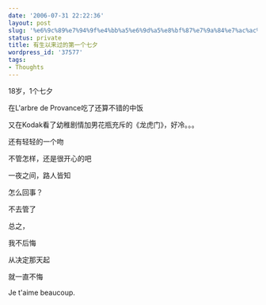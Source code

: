 ```yaml
---
date: '2006-07-31 22:22:36'
layout: post
slug: '%e6%9c%89%e7%94%9f%e4%bb%a5%e6%9d%a5%e8%bf%87%e7%9a%84%e7%ac%ac%e4%b8%80%e4%b8%aa%e4%b8%83%e5%a4%95'
status: private
title: 有生以来过的第一个七夕
wordpress_id: '37577'
tags:
- Thoughts
---
```


18岁，1个七夕

在L'arbre de Provance吃了还算不错的中饭

又在Kodak看了幼稚剧情加男花瓶充斥的《龙虎门》，好冷。。。

还有轻轻的一个吻

不管怎样，还是很开心的吧

一夜之间，路人皆知

怎么回事？

不去管了

总之，

我不后悔

从决定那天起

就一直不悔

Je t'aime beaucoup.

